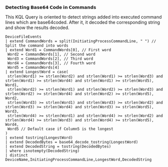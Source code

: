 **𝗗𝗲𝘁𝗲𝗰𝘁𝗶𝗻𝗴 𝗕𝗮𝘀𝗲𝟲𝟰 𝗖𝗼𝗱𝗲 𝗶𝗻 𝗖𝗼𝗺𝗺𝗮𝗻𝗱𝘀**

This KQL Query is oriented to detect strings added into executed command lines which are base64coded. After it, it decoded the corresponding string and show the results decoded.
```
DeviceFileEvents
| extend CommandWords = split(InitiatingProcessCommandLine, " ") // Split the command into words
| extend Word1 = CommandWords[0], // First word
 Word2 = CommandWords[1], // Second word
 Word3 = CommandWords[2], // Third word
 Word4 = CommandWords[3], // Fourth word
 Word5 = CommandWords[4] 
| extend LongestWord = case(
 strlen(Word1) >= strlen(Word2) and strlen(Word1) >= strlen(Word3) and strlen(Word1) >= strlen(Word4) and strlen(Word1) >= strlen(Word5), Word1,
 strlen(Word2) >= strlen(Word1) and strlen(Word2) >= strlen(Word3) and strlen(Word2) >= strlen(Word4) and strlen(Word2) >= strlen(Word5), Word2,
 strlen(Word3) >= strlen(Word1) and strlen(Word3) >= strlen(Word2) and strlen(Word3) >= strlen(Word4) and strlen(Word3) >= strlen(Word5), Word3,
 strlen(Word4) >= strlen(Word1) and strlen(Word4) >= strlen(Word2) and strlen(Word4) >= strlen(Word3) and strlen(Word4) >= strlen(Word5), Word4,
 Word5 // Default case if Column5 is the longest
)
| extend tostring(LongestWord)
| extend DecodedBytes = base64_decode_tostring(LongestWord)
| extend DecodedString = tostring(DecodedBytes)
| where isnotempty(DecodedString)
| distinct DeviceName,InitiatingProcessCommandLine,LongestWord,DecodedString
```
